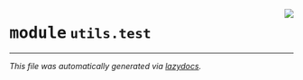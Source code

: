 <!-- markdownlint-disable -->

<a href="../utils/test.py#L0"><img align="right" style="float:right;" src="https://img.shields.io/badge/-source-cccccc?style=flat-square"></a>

# <kbd>module</kbd> `utils.test`








---

_This file was automatically generated via [lazydocs](https://github.com/ml-tooling/lazydocs)._
